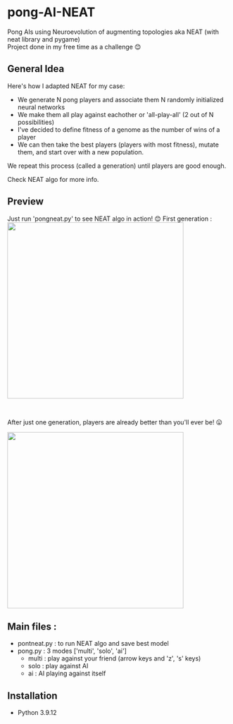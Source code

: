 # pong-AI-NEAT
Pong AIs using Neuroevolution of augmenting topologies aka NEAT (with neat library and pygame) \
Project done in my free time as a challenge :blush: 

## General Idea 
Here's how I adapted NEAT for my case: 
  - We generate N pong players and associate them N randomly initialized neural networks
  - We make them all play against eachother or 'all-play-all' (2 out of N possibilities)
  - I've decided to define fitness of a genome as the number of wins of a player
  - We can then take the best players (players with most fitness), mutate them, and start over with a new population. 

We repeat this process (called a generation) until players are good enough. 

Check NEAT algo for more info. 

## Preview 

Just run 'pongneat.py' to see NEAT algo in action! :blush:
First generation : 
<img src='https://user-images.githubusercontent.com/62900180/187650832-4fc3fb0b-dc8f-4e9f-bbb5-a9b00ce1af38.gif' height="400">

<br/>

After just one generation, players are already better than you'll ever be! :stuck_out_tongue:

<img src='https://user-images.githubusercontent.com/62900180/187650848-0e8fd93f-3dd1-4586-ad00-0784526c3705.gif' height="400">

<br/>

## Main files :
- pontneat.py : to run NEAT algo and save best model 
- pong.py : 3 modes ['multi', 'solo', 'ai']
    - multi : play against your friend (arrow keys and 'z', 's' keys) 
    - solo : play against AI 
    - ai : AI playing against itself 

## Installation 
- Python 3.9.12


